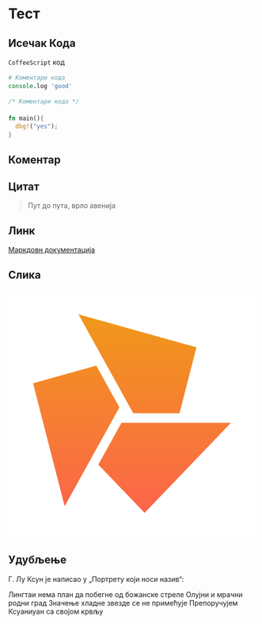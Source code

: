 [Маркдовн глобални коментари]:#

# Тест

## Исечак Кода

`CoffeeScript` код

```coffee
# Коментари кода
console.log 'good'


```

```rust
/* Коментари кода */

fn main(){
  dbg!("yes");
}
```

## Коментар

<!-- HTML 注释 --> 

<!-- 多行注释 --> 

## Цитат

> Пут до пута, врло авенија

## Линк

[Маркдовн документација](https://github.com/xxai-art/xxai-art-md)

## Слика

![ккАИ.Арт Бранд Идентити](https://raw.githubusercontent.com/xxai-art/web/main/file/svg/logo.svg)

## Удубљење

Г. Лу Ксун је написао у „Портрету који носи назив“:

  Лингтаи нема план да побегне од божанске стреле
  Олујни и мрачни родни град
  Значење хладне звезде се не примећује
  Препоручујем Ксуаниуан са својом крвљу


